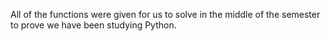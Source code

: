 All of the functions were given for us to solve in the middle of the semester to prove we have been studying Python.
